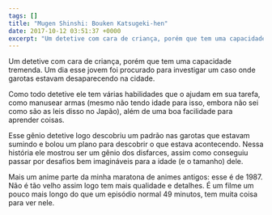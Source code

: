 ```yaml
---
tags: []
title: "Mugen Shinshi: Bouken Katsugeki-hen"
date: 2017-10-12 03:51:37 +0000
excerpt: "Um detetive com cara de criança, porém que tem uma capacidade tremenda. Um dia esse jovem foi procurado para investigar um caso onde..."
---
```


Um detetive com cara de criança, porém que tem uma capacidade tremenda. Um dia esse jovem foi procurado para investigar um caso onde garotas estavam desaparecendo na cidade.

Como todo detetive ele tem várias habilidades que o ajudam em sua tarefa, como manusear armas (mesmo não tendo idade para isso, embora não sei como são as leis disso no Japão), além de uma boa facilidade para aprender coisas.

Esse gênio detetive logo descobriu um padrão nas garotas que estavam sumindo e bolou um plano para descobrir o que estava acontecendo. Nessa história ele mostrou ser um gênio dos disfarces, assim como conseguiu passar por desafios bem imagináveis para a idade (e o tamanho) dele.

Mais um anime parte da minha maratona de animes antigos: esse é de 1987. Não é tão velho assim logo tem mais qualidade e detalhes. É um filme um pouco mais longo do que um episódio normal 49 minutos, tem muita coisa para ver nele.